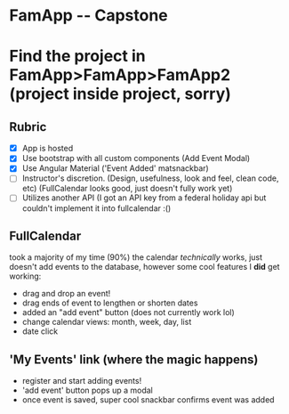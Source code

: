# FamApp -- Capstone

# Find the project in FamApp>FamApp>FamApp2 (project inside project, sorry)

## Rubric

- [x] App is hosted
- [x] Use bootstrap with all custom components (Add Event Modal)
- [x] Use Angular Material ('Event Added' matsnackbar)
- [ ] Instructor's discretion. (Design, usefulness, look and feel, clean code, etc) (FullCalendar looks good, just doesn't fully work yet)
- [ ] Utilizes another API (I got an API key from a federal holiday api but couldn't implement it into fullcalendar :() 

## FullCalendar
took a majority of my time (90%)
the calendar *technically* works, just doesn't add events to the database, however some cool features I **did** get working:

- drag and drop an event!
- drag ends of event to lengthen or shorten dates
- added an "add event" button (does not currently work lol)
- change calendar views: month, week, day, list
- date click


## 'My Events' link (where the magic happens)

- register and start adding events!
- 'add event' button pops up a modal 
- once event is saved, super cool snackbar confirms event was added


